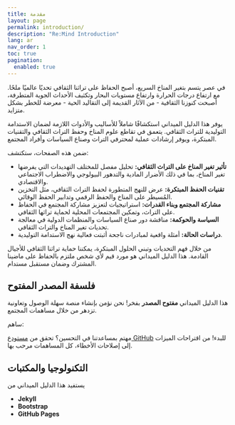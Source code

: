```yaml
---
title: مقدمة
layout: page
permalink: introduction/
description: "Re:Mind Introduction"
lang: ar
nav_order: 1
toc: true
pagination: 
  enabled: true
---
```


في عصر يتسم بتغير المناخ السريع، أصبح الحفاظ على تراثنا الثقافي تحديًا عالميًا ملحًا. مع ارتفاع درجات الحرارة وارتفاع مستويات البحار وتكثيف الأحداث الجوية المتطرفة، أصبحت كنوزنا الثقافية - من الآثار القديمة إلى التقاليد الحية - معرضة للخطر بشكل متزايد.

يوفر هذا الدليل الميداني استكشافًا شاملاً للأساليب والأدوات اللازمة لضمان الاستدامة التوليدية للتراث الثقافي. يتعمق في تقاطع علوم المناخ وحفظ التراث الثقافي والتقنيات المبتكرة، ويوفر إرشادات عملية لمحترفي التراث وصناع السياسات وأفراد المجتمع.

ضمن هذه الصفحات، ستكتشف:

* **تأثير تغير المناخ على التراث الثقافي:** تحليل مفصل للمختلف التهديدات التي يفرضها تغير المناخ، بما في ذلك الأضرار المادية والتدهور البيولوجي والاضطراب الاجتماعي والاقتصادي.
* **تقنيات الحفظ المبتكرة:** عرض للنهج المتطورة لحفظ التراث الثقافي، مثل التخزين المُسيطر على المناخ والحفظ الرقمي وتدابير الحفظ الوقائي.
* **مشاركة المجتمع وبناء القدرات:** استراتيجيات لتعزيز مشاركة المجتمع في الحفاظ على التراث، وتمكين المجتمعات المحلية لحماية تراثها الثقافي.
* **السياسة والحوكمة:** مناقشة دور صناع السياسات والمنظمات الدولية في معالجة تحديات تغير المناخ والتراث الثقافي.
* **دراسات الحالة:** أمثلة واقعية لمبادرات ناجحة أثبتت فعالية نهج الاستدامة التوليدية.

من خلال فهم التحديات وتبني الحلول المبتكرة، يمكننا حماية تراثنا الثقافي للأجيال القادمة. هذا الدليل الميداني هو مورد قيم لأي شخص ملتزم بالحفاظ على ماضينا المشترك وضمان مستقبل مستدام.

## فلسفة المصدر المفتوح

هذا الدليل الميداني **مفتوح المصدر** بفخر! نحن نؤمن بإنشاء منصة سهلة الوصول وتعاونية تزدهر من خلال مساهمات المجتمع.

<div class="box alert alert-light" role="alert">
    <p class="fw-bold">ساهم:</p>
    <p>
        مهتم بمساعدتنا في التحسين؟ تحقق من <a class="link-body-emphasis link-offset-2" target="_blank" href="{{site.github}}">مستودع GitHub</a> للبدء! من اقتراحات الميزات إلى إصلاحات الأخطاء، كل المساهمات مرحب بها.
    </p>
</div>

## التكنولوجيا والمكتبات

يستفيد هذا الدليل الميداني من 

* **Jekyll**
* **Bootstrap**
* **GitHub Pages**